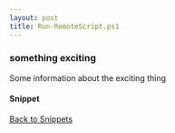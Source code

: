 ```yaml
---
layout: post
title: Run-RemoteScript.ps1
---
```


### something exciting

Some information about the exciting thing

#### Snippet

<script src="https://gist-it.appspot.com/github.com/BanterBoy/scripts-blog/blob/master/PowerShell/tools/Run-RemoteScript.ps1"></script>

<a href="/menu/_pages/snippets.html">Back to Snippets</a>
